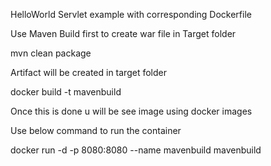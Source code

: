 HelloWorld Servlet example with corresponding Dockerfile

Use Maven Build first to create war file in Target folder

mvn clean package

Artifact will be created in target folder

docker build -t mavenbuild 

Once this is done u will be see image using docker images

Use below command to run the container

docker run -d -p 8080:8080 --name mavenbuild mavenbuild
